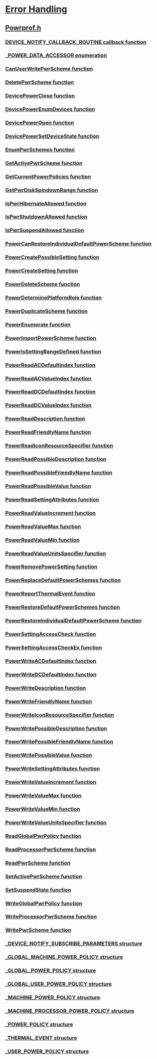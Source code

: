 # [Error Handling](../_debug/index.md)
## [Powrprof.h](index.md)
### [DEVICE_NOTIFY_CALLBACK_ROUTINE callback function](../powrprof/nc-powrprof-device_notify_callback_routine.md)
### [_POWER_DATA_ACCESSOR enumeration](../powrprof/ne-powrprof-_power_data_accessor.md)
### [CanUserWritePwrScheme function](../powrprof/nf-powrprof-canuserwritepwrscheme.md)
### [DeletePwrScheme function](../powrprof/nf-powrprof-deletepwrscheme.md)
### [DevicePowerClose function](../powrprof/nf-powrprof-devicepowerclose.md)
### [DevicePowerEnumDevices function](../powrprof/nf-powrprof-devicepowerenumdevices.md)
### [DevicePowerOpen function](../powrprof/nf-powrprof-devicepoweropen.md)
### [DevicePowerSetDeviceState function](../powrprof/nf-powrprof-devicepowersetdevicestate.md)
### [EnumPwrSchemes function](../powrprof/nf-powrprof-enumpwrschemes.md)
### [GetActivePwrScheme function](../powrprof/nf-powrprof-getactivepwrscheme.md)
### [GetCurrentPowerPolicies function](../powrprof/nf-powrprof-getcurrentpowerpolicies.md)
### [GetPwrDiskSpindownRange function](../powrprof/nf-powrprof-getpwrdiskspindownrange.md)
### [IsPwrHibernateAllowed function](../powrprof/nf-powrprof-ispwrhibernateallowed.md)
### [IsPwrShutdownAllowed function](../powrprof/nf-powrprof-ispwrshutdownallowed.md)
### [IsPwrSuspendAllowed function](../powrprof/nf-powrprof-ispwrsuspendallowed.md)
### [PowerCanRestoreIndividualDefaultPowerScheme function](../powrprof/nf-powrprof-powercanrestoreindividualdefaultpowerscheme.md)
### [PowerCreatePossibleSetting function](../powrprof/nf-powrprof-powercreatepossiblesetting.md)
### [PowerCreateSetting function](../powrprof/nf-powrprof-powercreatesetting.md)
### [PowerDeleteScheme function](../powrprof/nf-powrprof-powerdeletescheme.md)
### [PowerDeterminePlatformRole function](../powrprof/nf-powrprof-powerdetermineplatformrole.md)
### [PowerDuplicateScheme function](../powrprof/nf-powrprof-powerduplicatescheme.md)
### [PowerEnumerate function](../powrprof/nf-powrprof-powerenumerate.md)
### [PowerImportPowerScheme function](../powrprof/nf-powrprof-powerimportpowerscheme.md)
### [PowerIsSettingRangeDefined function](../powrprof/nf-powrprof-powerissettingrangedefined.md)
### [PowerReadACDefaultIndex function](../powrprof/nf-powrprof-powerreadacdefaultindex.md)
### [PowerReadACValueIndex function](../powrprof/nf-powrprof-powerreadacvalueindex.md)
### [PowerReadDCDefaultIndex function](../powrprof/nf-powrprof-powerreaddcdefaultindex.md)
### [PowerReadDCValueIndex function](../powrprof/nf-powrprof-powerreaddcvalueindex.md)
### [PowerReadDescription function](../powrprof/nf-powrprof-powerreaddescription.md)
### [PowerReadFriendlyName function](../powrprof/nf-powrprof-powerreadfriendlyname.md)
### [PowerReadIconResourceSpecifier function](../powrprof/nf-powrprof-powerreadiconresourcespecifier.md)
### [PowerReadPossibleDescription function](../powrprof/nf-powrprof-powerreadpossibledescription.md)
### [PowerReadPossibleFriendlyName function](../powrprof/nf-powrprof-powerreadpossiblefriendlyname.md)
### [PowerReadPossibleValue function](../powrprof/nf-powrprof-powerreadpossiblevalue.md)
### [PowerReadSettingAttributes function](../powrprof/nf-powrprof-powerreadsettingattributes.md)
### [PowerReadValueIncrement function](../powrprof/nf-powrprof-powerreadvalueincrement.md)
### [PowerReadValueMax function](../powrprof/nf-powrprof-powerreadvaluemax.md)
### [PowerReadValueMin function](../powrprof/nf-powrprof-powerreadvaluemin.md)
### [PowerReadValueUnitsSpecifier function](../powrprof/nf-powrprof-powerreadvalueunitsspecifier.md)
### [PowerRemovePowerSetting function](../powrprof/nf-powrprof-powerremovepowersetting.md)
### [PowerReplaceDefaultPowerSchemes function](../powrprof/nf-powrprof-powerreplacedefaultpowerschemes.md)
### [PowerReportThermalEvent function](../powrprof/nf-powrprof-powerreportthermalevent.md)
### [PowerRestoreDefaultPowerSchemes function](../powrprof/nf-powrprof-powerrestoredefaultpowerschemes.md)
### [PowerRestoreIndividualDefaultPowerScheme function](../powrprof/nf-powrprof-powerrestoreindividualdefaultpowerscheme.md)
### [PowerSettingAccessCheck function](../powrprof/nf-powrprof-powersettingaccesscheck.md)
### [PowerSettingAccessCheckEx function](../powrprof/nf-powrprof-powersettingaccesscheckex.md)
### [PowerWriteACDefaultIndex function](../powrprof/nf-powrprof-powerwriteacdefaultindex.md)
### [PowerWriteDCDefaultIndex function](../powrprof/nf-powrprof-powerwritedcdefaultindex.md)
### [PowerWriteDescription function](../powrprof/nf-powrprof-powerwritedescription.md)
### [PowerWriteFriendlyName function](../powrprof/nf-powrprof-powerwritefriendlyname.md)
### [PowerWriteIconResourceSpecifier function](../powrprof/nf-powrprof-powerwriteiconresourcespecifier.md)
### [PowerWritePossibleDescription function](../powrprof/nf-powrprof-powerwritepossibledescription.md)
### [PowerWritePossibleFriendlyName function](../powrprof/nf-powrprof-powerwritepossiblefriendlyname.md)
### [PowerWritePossibleValue function](../powrprof/nf-powrprof-powerwritepossiblevalue.md)
### [PowerWriteSettingAttributes function](../powrprof/nf-powrprof-powerwritesettingattributes.md)
### [PowerWriteValueIncrement function](../powrprof/nf-powrprof-powerwritevalueincrement.md)
### [PowerWriteValueMax function](../powrprof/nf-powrprof-powerwritevaluemax.md)
### [PowerWriteValueMin function](../powrprof/nf-powrprof-powerwritevaluemin.md)
### [PowerWriteValueUnitsSpecifier function](../powrprof/nf-powrprof-powerwritevalueunitsspecifier.md)
### [ReadGlobalPwrPolicy function](../powrprof/nf-powrprof-readglobalpwrpolicy.md)
### [ReadProcessorPwrScheme function](../powrprof/nf-powrprof-readprocessorpwrscheme.md)
### [ReadPwrScheme function](../powrprof/nf-powrprof-readpwrscheme.md)
### [SetActivePwrScheme function](../powrprof/nf-powrprof-setactivepwrscheme.md)
### [SetSuspendState function](../powrprof/nf-powrprof-setsuspendstate.md)
### [WriteGlobalPwrPolicy function](../powrprof/nf-powrprof-writeglobalpwrpolicy.md)
### [WriteProcessorPwrScheme function](../powrprof/nf-powrprof-writeprocessorpwrscheme.md)
### [WritePwrScheme function](../powrprof/nf-powrprof-writepwrscheme.md)
### [_DEVICE_NOTIFY_SUBSCRIBE_PARAMETERS structure](../powrprof/ns-powrprof-_device_notify_subscribe_parameters.md)
### [_GLOBAL_MACHINE_POWER_POLICY structure](../powrprof/ns-powrprof-_global_machine_power_policy.md)
### [_GLOBAL_POWER_POLICY structure](../powrprof/ns-powrprof-_global_power_policy.md)
### [_GLOBAL_USER_POWER_POLICY structure](../powrprof/ns-powrprof-_global_user_power_policy.md)
### [_MACHINE_POWER_POLICY structure](../powrprof/ns-powrprof-_machine_power_policy.md)
### [_MACHINE_PROCESSOR_POWER_POLICY structure](../powrprof/ns-powrprof-_machine_processor_power_policy.md)
### [_POWER_POLICY structure](../powrprof/ns-powrprof-_power_policy.md)
### [_THERMAL_EVENT structure](../powrprof/ns-powrprof-_thermal_event.md)
### [_USER_POWER_POLICY structure](../powrprof/ns-powrprof-_user_power_policy.md)
